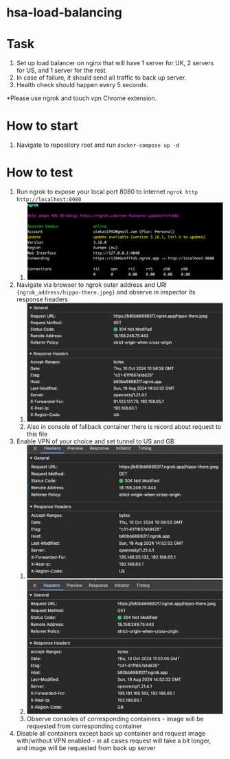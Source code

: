 # hsa-load-balancing

# Task
1. Set up load balancer on nginx that will have 1 server for UK, 2 servers for US, and 1 server for the rest.
2. In case of failure, it should send all traffic to back up server.
3. Health check should happen every 5 seconds.

*Please use ngrok and touch vpn Chrome extension.

# How to start
1. Navigate to repository root and run `docker-compose up -d`

# How to test
1. Run ngrok to expose your local port 8080 to internet `ngrok http http://localhost:8080`
   1. ![](./proofs/ngrok.png)
2. Navigate via browser to ngrok outer address and URI `{ngrok_address/hippo-there.jpeg}` and observe in inspector its response headers
   1. ![](./proofs/ua.png)
   2. Also in console of fallback container there is record about request to this file
3. Enable VPN of your choice and set tunnel to US and GB
   1. ![](./proofs/us.png)
   2. ![](./proofs/gb.png)
   3. Observe consoles of corresponding containers - image will be requested from corresponding container
4. Disable all containers except back up container and request image with/without VPN enabled - in all cases request will take a bit longer, and image will be requested from back up server 